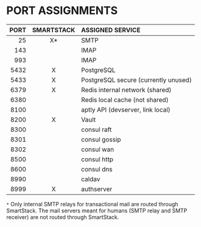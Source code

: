 # PORT ASSIGNMENTS

PORT   | SMARTSTACK | ASSIGNED SERVICE
------:|:----------:|:-----------------------------------------
  25   |      X*    | SMTP
 143   |            | IMAP
 993   |            | IMAP
5432   |      X     | PostgreSQL
5433   |      X     | PostgreSQL secure (currently unused)
6379   |      X     | Redis internal network (shared)
6380   |            | Redis local cache (not shared)
8100   |            | aptly API (devserver, link local)
8200   |      X     | Vault
8300   |            | consul raft
8301   |            | consul gossip
8302   |            | consul wan
8500   |            | consul http
8600   |            | consul dns
8990   |            | caldav
8999   |      X     | authserver



`*` Only internal SMTP relays for transactional mail are routed through
SmartStack. The mail servers meant for humans (SMTP relay and SMTP
receiver) are not routed through SmartStack.
